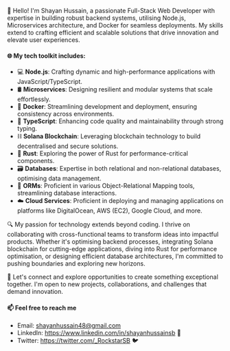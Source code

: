👋 Hello! I'm Shayan Hussain, a passionate Full-Stack Web Developer with expertise in building robust backend systems, utilising Node.js, Microservices architecture, and Docker for seamless deployments. My skills extend to crafting efficient and scalable solutions that drive innovation and elevate user experiences.

#### 🌐 My tech toolkit includes:

  - 💻 <b>Node.js</b>: Crafting dynamic and high-performance applications with JavaScript/TypeScript.
  - 🛢️ <b>Microservices</b>: Designing resilient and modular systems that scale effortlessly.
  - 🐳 <b>Docker</b>: Streamlining development and deployment, ensuring consistency across environments.
  - 📝 <b>TypeScript</b>: Enhancing code quality and maintainability through strong typing.
  - ⛓️ <b>Solana Blockchain</b>: Leveraging blockchain technology to build decentralised and secure solutions.
  - 🦀 <b>Rust</b>: Exploring the power of Rust for performance-critical components.
  - 🗃️ <b>Databases</b>: Expertise in both relational and non-relational databases, optimising data management.
  - 💼 <b>ORMs</b>: Proficient in various Object-Relational Mapping tools, streamlining database interactions.
  - ☁️ <b>Cloud Services</b>: Proficient in deploying and managing applications on platforms like DigitalOcean, AWS (EC2), Google Cloud, and more.

🔍 My passion for technology extends beyond coding. I thrive on collaborating with cross-functional teams to transform ideas into impactful products. Whether it's optimising backend processes, integrating Solana blockchain for cutting-edge applications, diving into Rust for performance optimisation, or designing efficient database architectures, I'm committed to pushing boundaries and exploring new horizons.

🌱 Let's connect and explore opportunities to create something exceptional together. I'm open to new projects, collaborations, and challenges that demand innovation.

#### 📫 Feel free to reach me 
  - Email: shayanhussain48@gmail.com
  - LinkedIn: https://www.linkedin.com/in/shayanhussainsb 📎
  - Twitter: https://twitter.com/_RockstarSB 🐦

<!---
ShayanHussainSB/ShayanHussainSB is a ✨ special ✨ repository because its `README.md` (this file) appears on your GitHub profile.
You can click the Preview link to take a look at your changes.
--->
